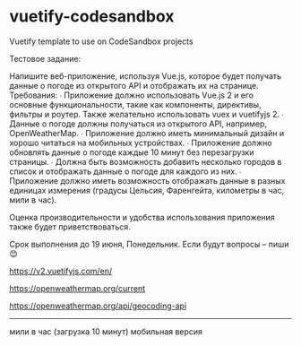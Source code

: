 # vuetify-codesandbox

Vuetify template to use on CodeSandbox projects

Тестовое задание:

Напишите веб-приложение, используя Vue.js, которое будет получать данные о погоде из открытого API и отображать их на странице.
Требования:
 ∙ Приложение должно использовать Vue.js 2 и его основные функциональности, такие как компоненты, директивы, фильтры и роутер. Также желательно использовать vuex и vuetifyjs 2.
 ∙ Данные о погоде должны получаться из открытого API, например, OpenWeatherMap.
 ∙ Приложение должно иметь минимальный дизайн и хорошо читаться на мобильных устройствах.
 ∙ Приложение должно обновлять данные о погоде каждые 10 минут без перезагрузки страницы.
 ∙ Должна быть возможность добавить несколько городов в список и отображать данные о погоде для каждого из них.
 ∙ Приложение должно иметь возможность отображать данные в разных единицах измерения (градусы Цельсия, Фаренгейта, километры в час, мили в час).

Оценка производительности и удобства использования приложения также будет приветствоваться.



Срок выполнения до 19 июня, Понедельник. Если будут вопросы – пиши 😊

https://v2.vuetifyjs.com/en/

https://openweathermap.org/current

https://openweathermap.org/api/geocoding-api

_____________
мили в час (загрузка 10 минут) мобильная версия